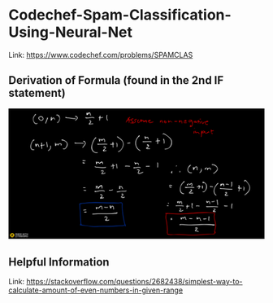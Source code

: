 # Codechef-Spam-Classification-Using-Neural-Net
Link: https://www.codechef.com/problems/SPAMCLAS
## Derivation of Formula (found in the 2nd IF statement)
![](vis.png)
## Helpful Information
Link: https://stackoverflow.com/questions/2682438/simplest-way-to-calculate-amount-of-even-numbers-in-given-range
